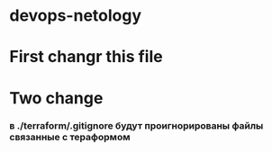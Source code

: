 # devops-netology
# First changr this file
# Two change
### в ./terraform/.gitignore будут проигнорированы файлы связанные с тераформом
